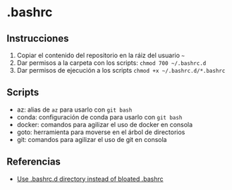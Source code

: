 # .bashrc

## Instrucciones

1. Copiar el contenido del repositorio en la ráiz del usuario `~`
1. Dar permisos a la carpeta con los scripts: `chmod 700 ~/.bashrc.d`
1. Dar permisos de ejecución a los scripts `chmod +x ~/.bashrc.d/*.bashrc`

## Scripts

- az: alias de `az` para usarlo con `git bash`
- conda: configuración de conda para usarlo con `git bash`
- docker: comandos para agilizar el uso de docker en consola
- goto: herramienta para moverse en el árbol de directorios
- git: comandos para agilizar el uso de git en consola

## Referencias

- [Use .bashrc.d directory instead of bloated .bashrc](https://medium.com/@waxzce/use-bashrc-d-directory-instead-of-bloated-bashrc-50204d5389ff)
